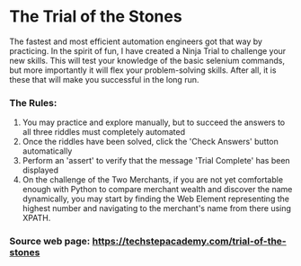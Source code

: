 # The Trial of the Stones

The fastest and most efficient automation engineers got that way by practicing. In the spirit of fun, I have created a Ninja Trial to challenge your new skills. This will test your knowledge of the basic selenium commands, but more importantly it will flex your problem-solving skills. After all, it is these that will make you successful in the long run.

### The Rules:<br/>
1. You may practice and explore manually, but to succeed the answers to all three riddles must completely automated<br/>
2. Once the riddles have been solved, click the 'Check Answers' button automatically<br/>
3. Perform an 'assert' to verify that the message 'Trial Complete' has been displayed<br/>
4. On the challenge of the Two Merchants, if you are not yet comfortable enough with Python to compare merchant wealth and discover the name dynamically, you may start by finding the Web Element representing the highest number and navigating to the merchant's name from there using XPATH.<br/>

### Source web page: https://techstepacademy.com/trial-of-the-stones